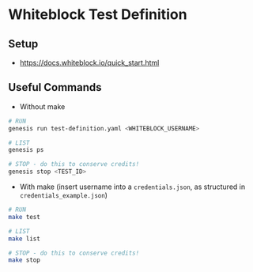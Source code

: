 # Whiteblock Test Definition

## Setup

- https://docs.whiteblock.io/quick_start.html

## Useful Commands

- Without make

```bash
# RUN
genesis run test-definition.yaml <WHITEBLOCK_USERNAME>

# LIST
genesis ps

# STOP - do this to conserve credits!
genesis stop <TEST_ID>
```

- With make (insert username into a `credentials.json`, as structured in `credentials_example.json`)

```bash
# RUN
make test

# LIST
make list

# STOP - do this to conserve credits!
make stop
```
